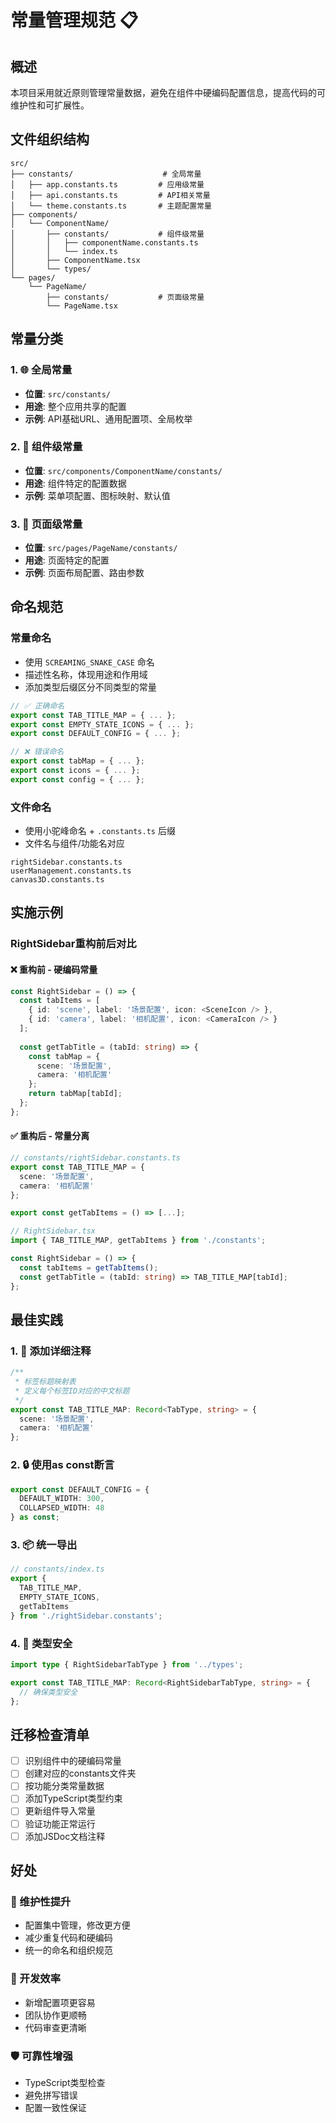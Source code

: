 # 常量管理规范 📋

## 概述

本项目采用就近原则管理常量数据，避免在组件中硬编码配置信息，提高代码的可维护性和可扩展性。

## 文件组织结构

```
src/
├── constants/                    # 全局常量
│   ├── app.constants.ts         # 应用级常量
│   ├── api.constants.ts         # API相关常量
│   └── theme.constants.ts       # 主题配置常量
├── components/
│   └── ComponentName/
│       ├── constants/           # 组件级常量
│       │   ├── componentName.constants.ts
│       │   └── index.ts
│       ├── ComponentName.tsx
│       └── types/
└── pages/
    └── PageName/
        ├── constants/           # 页面级常量
        └── PageName.tsx
```

## 常量分类

### 1. 🌐 全局常量
- **位置**: `src/constants/`
- **用途**: 整个应用共享的配置
- **示例**: API基础URL、通用配置项、全局枚举

### 2. 🧩 组件级常量  
- **位置**: `src/components/ComponentName/constants/`
- **用途**: 组件特定的配置数据
- **示例**: 菜单项配置、图标映射、默认值

### 3. 📄 页面级常量
- **位置**: `src/pages/PageName/constants/`
- **用途**: 页面特定的配置
- **示例**: 页面布局配置、路由参数

## 命名规范

### 常量命名
- 使用 `SCREAMING_SNAKE_CASE` 命名
- 描述性名称，体现用途和作用域
- 添加类型后缀区分不同类型的常量

```typescript
// ✅ 正确命名
export const TAB_TITLE_MAP = { ... };
export const EMPTY_STATE_ICONS = { ... };
export const DEFAULT_CONFIG = { ... };

// ❌ 错误命名
export const tabMap = { ... };
export const icons = { ... };
export const config = { ... };
```

### 文件命名
- 使用小驼峰命名 + `.constants.ts` 后缀
- 文件名与组件/功能名对应

```
rightSidebar.constants.ts
userManagement.constants.ts
canvas3D.constants.ts
```

## 实施示例

### RightSidebar重构前后对比

#### ❌ 重构前 - 硬编码常量
```typescript
const RightSidebar = () => {
  const tabItems = [
    { id: 'scene', label: '场景配置', icon: <SceneIcon /> },
    { id: 'camera', label: '相机配置', icon: <CameraIcon /> }
  ];
  
  const getTabTitle = (tabId: string) => {
    const tabMap = {
      scene: '场景配置',
      camera: '相机配置'
    };
    return tabMap[tabId];
  };
};
```

#### ✅ 重构后 - 常量分离
```typescript
// constants/rightSidebar.constants.ts
export const TAB_TITLE_MAP = {
  scene: '场景配置',
  camera: '相机配置'
};

export const getTabItems = () => [...];

// RightSidebar.tsx
import { TAB_TITLE_MAP, getTabItems } from './constants';

const RightSidebar = () => {
  const tabItems = getTabItems();
  const getTabTitle = (tabId: string) => TAB_TITLE_MAP[tabId];
};
```

## 最佳实践

### 1. 📝 添加详细注释
```typescript
/**
 * 标签标题映射表
 * 定义每个标签ID对应的中文标题
 */
export const TAB_TITLE_MAP: Record<TabType, string> = {
  scene: '场景配置',
  camera: '相机配置'
};
```

### 2. 🔒 使用as const断言
```typescript
export const DEFAULT_CONFIG = {
  DEFAULT_WIDTH: 300,
  COLLAPSED_WIDTH: 48
} as const;
```

### 3. 📦 统一导出
```typescript
// constants/index.ts
export {
  TAB_TITLE_MAP,
  EMPTY_STATE_ICONS,
  getTabItems
} from './rightSidebar.constants';
```

### 4. 🎯 类型安全
```typescript
import type { RightSidebarTabType } from '../types';

export const TAB_TITLE_MAP: Record<RightSidebarTabType, string> = {
  // 确保类型安全
};
```

## 迁移检查清单

- [ ] 识别组件中的硬编码常量
- [ ] 创建对应的constants文件夹
- [ ] 按功能分类常量数据
- [ ] 添加TypeScript类型约束
- [ ] 更新组件导入常量
- [ ] 验证功能正常运行
- [ ] 添加JSDoc文档注释

## 好处

### 🔧 维护性提升
- 配置集中管理，修改更方便
- 减少重复代码和硬编码
- 统一的命名和组织规范

### 🚀 开发效率
- 新增配置项更容易
- 团队协作更顺畅
- 代码审查更清晰

### 🛡️ 可靠性增强
- TypeScript类型检查
- 避免拼写错误
- 配置一致性保证 